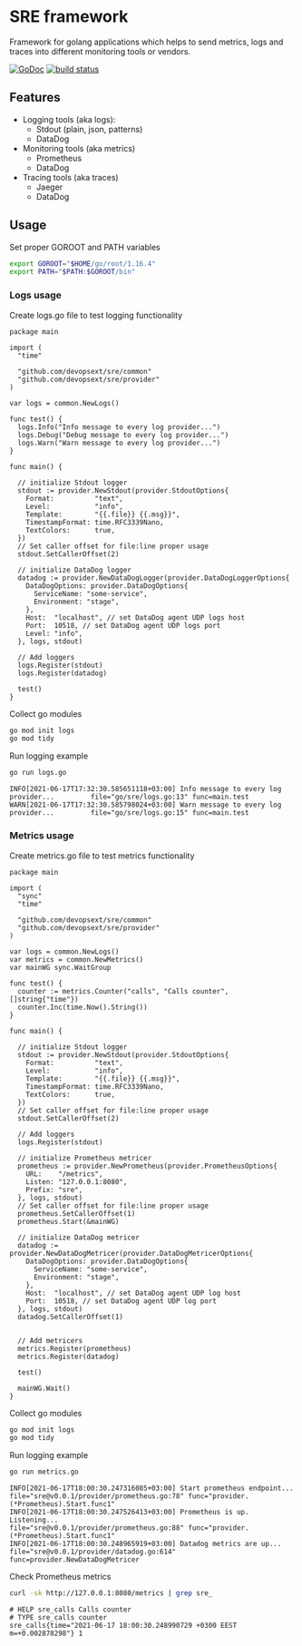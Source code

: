 # SRE framework 

Framework for golang applications which helps to send metrics, logs and traces into different monitoring tools or vendors. 

[![GoDoc](https://godoc.org/github.com/devopsext/sre?status.svg)](https://godoc.org/github.com/devopsext/sre)
[![build status](https://img.shields.io/travis/devopsext/sre/master.svg?style=flat-square)](https://travis-ci.com/devopsext/sre)

## Features

- Logging tools (aka logs):
  - Stdout (plain, json, patterns)
  - DataDog
- Monitoring tools (aka metrics)
  - Prometheus
  - DataDog
- Tracing tools (aka traces)
  - Jaeger
  - DataDog

## Usage

Set proper GOROOT and PATH variables
```sh
export GOROOT="$HOME/go/root/1.16.4"
export PATH="$PATH:$GOROOT/bin"
```

### Logs usage

Create logs.go file to test logging functionality
```golang
package main

import (
  "time"

  "github.com/devopsext/sre/common"
  "github.com/devopsext/sre/provider"
)

var logs = common.NewLogs()

func test() {
  logs.Info("Info message to every log provider...")
  logs.Debug("Debug message to every log provider...")
  logs.Warn("Warn message to every log provider...")
}

func main() {

  // initialize Stdout logger
  stdout := provider.NewStdout(provider.StdoutOptions{
    Format:          "text",
    Level:           "info",
    Template:        "{{.file}} {{.msg}}",
    TimestampFormat: time.RFC3339Nano,
    TextColors:      true,
  })
  // Set caller offset for file:line proper usage 
  stdout.SetCallerOffset(2)

  // initialize DataDog logger
  datadog := provider.NewDataDogLogger(provider.DataDogLoggerOptions{
    DataDogOptions: provider.DataDogOptions{
      ServiceName: "some-service",
      Environment: "stage",
    },
    Host:  "localhost", // set DataDog agent UDP logs host
    Port:  10518, // set DataDog agent UDP logs port
    Level: "info",
  }, logs, stdout)

  // Add loggers
  logs.Register(stdout)
  logs.Register(datadog)

  test()
}
```

Collect go modules
```sh
go mod init logs
go mod tidy
```

Run logging example
```sh
go run logs.go
```
```log
INFO[2021-06-17T17:32:30.585651118+03:00] Info message to every log provider...         file="go/sre/logs.go:13" func=main.test
WARN[2021-06-17T17:32:30.585798024+03:00] Warn message to every log provider...         file="go/sre/logs.go:15" func=main.test
```

### Metrics usage

Create metrics.go file to test metrics functionality
```golang
package main

import (
  "sync"
  "time"

  "github.com/devopsext/sre/common"
  "github.com/devopsext/sre/provider"
)

var logs = common.NewLogs()
var metrics = common.NewMetrics()
var mainWG sync.WaitGroup

func test() {
  counter := metrics.Counter("calls", "Calls counter", []string{"time"})
  counter.Inc(time.Now().String())
}

func main() {

  // initialize Stdout logger
  stdout := provider.NewStdout(provider.StdoutOptions{
    Format:          "text",
    Level:           "info",
    Template:        "{{.file}} {{.msg}}",
    TimestampFormat: time.RFC3339Nano,
    TextColors:      true,
  })
  // Set caller offset for file:line proper usage
  stdout.SetCallerOffset(2)

  // Add loggers
  logs.Register(stdout)

  // initialize Prometheus metricer
  prometheus := provider.NewPrometheus(provider.PrometheusOptions{
    URL:    "/metrics",
    Listen: "127.0.0.1:8080",
    Prefix: "sre",
  }, logs, stdout)
  // Set caller offset for file:line proper usage
  prometheus.SetCallerOffset(1)
  prometheus.Start(&mainWG)

  // initialize DataDog metricer
  datadog := provider.NewDataDogMetricer(provider.DataDogMetricerOptions{
    DataDogOptions: provider.DataDogOptions{
      ServiceName: "some-service",
      Environment: "stage",
    },
    Host:  "localhost", // set DataDog agent UDP log host
    Port:  10518, // set DataDog agent UDP log port
  }, logs, stdout)
  datadog.SetCallerOffset(1)


  // Add metricers
  metrics.Register(prometheus)
  metrics.Register(datadog)

  test()

  mainWG.Wait()
}
```

Collect go modules
```sh
go mod init logs
go mod tidy
```

Run logging example
```sh
go run metrics.go
```
```log
INFO[2021-06-17T18:00:30.247316085+03:00] Start prometheus endpoint...                  file="sre@v0.0.1/provider/prometheus.go:78" func="provider.(*Prometheus).Start.func1"
INFO[2021-06-17T18:00:30.247526413+03:00] Prometheus is up. Listening...                file="sre@v0.0.1/provider/prometheus.go:88" func="provider.(*Prometheus).Start.func1"
INFO[2021-06-17T18:00:30.248965919+03:00] Datadog metrics are up...                     file="sre@v0.0.1/provider/datadog.go:614" func=provider.NewDataDogMetricer
```

Check Prometheus metrics
```sh
curl -sk http://127.0.0.1:8080/metrics | grep sre_
```
```prometheus
# HELP sre_calls Calls counter
# TYPE sre_calls counter
sre_calls{time="2021-06-17 18:00:30.248990729 +0300 EEST m=+0.002878298"} 1
```
